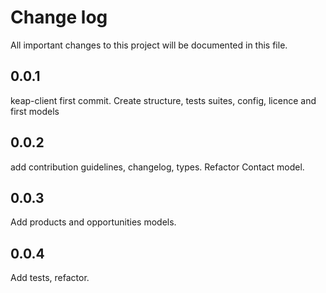 # Change log

All important changes to this project will be documented in this file.

## 0.0.1

keap-client first commit. Create structure, tests suites, config, licence and first models

## 0.0.2

add contribution guidelines, changelog, types. Refactor Contact model.

## 0.0.3

Add products and opportunities models.

## 0.0.4

Add tests, refactor.
